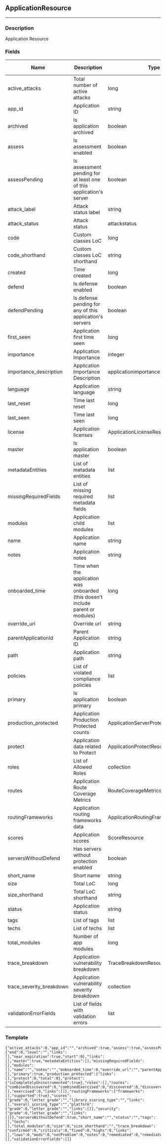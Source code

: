## ApplicationResource
---
### Description
Application Resource
### Fields
| Name | Description | Type | Allowed Values | Required |
| ---- | ----------- | ---- | -------------- | -------- |
| active_attacks | Total number of active attacks | long |  | false |
| app_id | Application ID | string |  | false |
| archived | Is application archived | boolean |  | false |
| assess | Is assessment enabled | boolean |  | false |
| assessPending | Is assessment pending for at least one of this application&#x27;s server | boolean |  | false |
| attack_label | Attack status label | string |  | false |
| attack_status | Attack status | attackstatus |  | false |
| code | Custom classes LoC | long |  | false |
| code_shorthand | Custom classes LoC shorthand | string |  | false |
| created | Time created | long |  | false |
| defend | Is defense enabled | boolean |  | false |
| defendPending | Is defense pending for any of this application&#x27;s servers | boolean |  | false |
| first_seen | Application first time seen | long |  | false |
| importance | Application Importance | integer |  | false |
| importance_description | Application Importance Description | applicationimportance |  | false |
| language | Application language | string |  | false |
| last_reset | Time last reset | long |  | false |
| last_seen | Time last seen | long |  | false |
| license | Application licenses | ApplicationLicenseResource |  | false |
| master | Is application master | boolean |  | false |
| metadataEntities | List of metadata entities | list |  | false |
| missingRequiredFields | List of missing required metadata fields | list |  | false |
| modules | Application child modules | list |  | false |
| name | Application name | string |  | false |
| notes | Application notes | string |  | false |
| onboarded_time | Time when the application was onboarded (this doesn&#x27;t include parent or modules) | long |  | false |
| override_url | Override url | string |  | false |
| parentApplicationId | Parent Application ID | string |  | false |
| path | Application path | string |  | false |
| policies | List of violated compliance policies | list |  | false |
| primary | Is application primary | boolean |  | false |
| production_protected | Application Production Protected counts | ApplicationServerProtectionResource |  | false |
| protect | Application data related to Protect | ApplicationProtectResource |  | false |
| roles | List of Allowed Roles | collection |  | false |
| routes | Application Route Coverage Metrics | RouteCoverageMetricsResource |  | false |
| routingFrameworks | Application routing frameworks data | ApplicationRoutingFrameworkResource |  | false |
| scores | Application scores | ScoreResource |  | false |
| serversWithoutDefend | Has servers without protection enabled | boolean |  | false |
| short_name | Short name | string |  | false |
| size | Total LoC | long |  | false |
| size_shorthand | Total LoC shorthand | string |  | false |
| status | Application status | string |  | false |
| tags | List of tags | list |  | false |
| techs | List of techs | list |  | false |
| total_modules | Number of app modules | long |  | false |
| trace_breakdown | Application vulnerability breakdown | TraceBreakdownResource |  | false |
| trace_severity_breakdown | Application vulnerability severity breakdown | collection |  | false |
| validationErrorFields | List of fields with validation errors | list |  | false |
### Template
```
{"active_attacks":0,"app_id":"","archived":true,"assess":true,"assessPending":true,"attack_label":"","attack_status":"","created":0,"code":0,"code_shorthand":"","defend":true,"defendPending":true,"first_seen":0,"importance":0,"importance_description":"","language":"","last_reset":0,"last_seen":0,"license":{"end":0,"level":"","links":[],"near_expiration":true,"start":0},"links":[],"master":true,"metadataEntities":[],"missingRequiredFields":[],"modules":[],"name":"","notes":"","onboarded_time":0,"override_url":"","parentApplicationId":"","path":"","policies":[],"primary":true,"production_protected":{"links":[],"protect":0,"total":0},"protect":{"isCompletelyUninstrumented":true},"roles":[],"routes":{"combinedDiscovered":0,"combinedExercised":0,"discovered":0,"discoveredByUrl":true,"entryPointTypeCounts":[],"exercised":0,"links":[]},"routingFrameworks":{"frameworks":[],"supported":true},"scores":{"grade":0,"letter_grade":"","library_scoring_type":"","links":[],"overall_scoring_type":"","platform":{"grade":0,"letter_grade":"","links":[]},"security":{"grade":0,"letter_grade":"","links":[]}},"serversWithoutDefend":true,"short_name":"","status":"","tags":[],"techs":[],"total_modules":0,"size":0,"size_shorthand":"","trace_breakdown":{"confirmed":0,"criticals":0,"fixed":0,"highs":0,"links":[],"lows":0,"meds":0,"notProblem":0,"notes":0,"remediated":0,"remediatedAutoVerified":0,"reported":0,"safes":0,"suspicious":0,"traces":0,"triaged":0},"trace_severity_breakdown":[],"validationErrorFields":[]}
```
